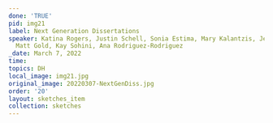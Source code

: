 ```yaml
---
done: 'TRUE'
pid: img21
label: Next Generation Dissertations
speaker: Katina Rogers, Justin Schell, Sonia Estima, Mary Kalantzis, Jesse Merandy,
  Matt Gold, Kay Sohini, Ana Rodriguez-Rodriguez
_date: March 7, 2022
time:
topics: DH
local_image: img21.jpg
original_image: 20220307-NextGenDiss.jpg
order: '20'
layout: sketches_item
collection: sketches
---
```

